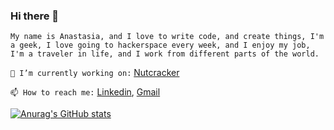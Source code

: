 ### Hi there 👋

```My name is Anastasia, and I love to write code, and create things, I'm a geek, I love going to hackerspace every week, and I enjoy my job, I'm a traveler in life, and I work from different parts of the world.```

```🔭 I’m currently working on:``` [Nutcracker](https://back.nutcracker.lab.upg/#/)

```📫 How to reach me:``` [Linkedin](https://www.linkedin.com/in/anastasialebed/), [Gmail](serotonin.micro@gmail.com)

[![Anurag's GitHub stats](https://github-readme-stats.vercel.app/api?username=serotoninmicro)](https://github.com/anuraghazra/github-readme-stats)
